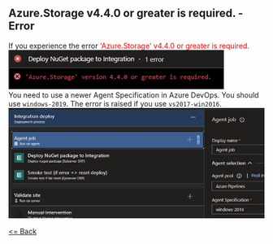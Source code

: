 ## Azure.Storage v4.4.0 or greater is required. - Error
If you experience the error <span style="color:red">'Azure.Storage' v4.4.0 or greater is required.</span>  
![Azure.Storage error](Images/AzureStorageV440Error/AzureStorageV440Error.jpg)  
You need to use a newer Agent Specification in Azure DevOps. You should use `windows-2019`. The error is raised if you use `vs2017-win2016`.  
![Agent Specification](Images/AzureStorageV440Error/AgentSpecification.jpg)   

[<= Back](../README.md)
